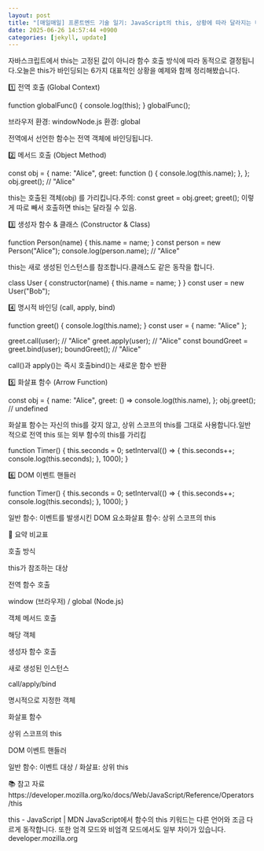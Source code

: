 ```yaml
---
layout: post
title: "[매일매일] 프론트엔드 기술 일기: JavaScript의 this, 상황에 따라 달라지는 바인딩 정리" 
date: 2025-06-26 14:57:44 +0900
categories: [jekyll, update]
---
```



















자바스크립트에서 this는 고정된 값이 아니라 함수 호출 방식에 따라 동적으로 결정됩니다.오늘은 this가 바인딩되는 6가지 대표적인 상황을 예제와 함께 정리해봤습니다.












 



1️⃣ 전역 호출 (Global Context)




 




function globalFunc() {
  console.log(this);
}
globalFunc();






 



브라우저 환경: windowNode.js 환경: global




 



전역에서 선언한 함수는 전역 객체에 바인딩됩니다.












 



2️⃣ 메서드 호출 (Object Method)




 




const obj = {
  name: "Alice",
  greet: function () {
    console.log(this.name);
  },
};
obj.greet(); // "Alice"






 



this는 호출된 객체(obj) 를 가리킵니다.주의: const greet = obj.greet; greet(); 이렇게 따로 빼서 호출하면 this는 달라질 수 있음.




 







 



3️⃣ 생성자 함수 & 클래스 (Constructor & Class)




 




function Person(name) {
  this.name = name;
}
const person = new Person("Alice");
console.log(person.name); // "Alice"






 



this는 새로 생성된 인스턴스를 참조합니다.클래스도 같은 동작을 합니다.




 




class User {
  constructor(name) {
    this.name = name;
  }
}
const user = new User("Bob");






 







 



4️⃣ 명시적 바인딩 (call, apply, bind)




 




function greet() {
  console.log(this.name);
}
const user = { name: "Alice" };

greet.call(user);  // "Alice"
greet.apply(user); // "Alice"
const boundGreet = greet.bind(user);
boundGreet();      // "Alice"






 



call()과 apply()는 즉시 호출bind()는 새로운 함수 반환




 







 



5️⃣ 화살표 함수 (Arrow Function)




 




const obj = {
  name: "Alice",
  greet: () => console.log(this.name),
};
obj.greet(); // undefined






 



화살표 함수는 자신의 this를 갖지 않고, 상위 스코프의 this를 그대로 사용합니다.일반적으로 전역 this 또는 외부 함수의 this를 가리킴




 




function Timer() {
  this.seconds = 0;
  setInterval(() => {
    this.seconds++;
    console.log(this.seconds);
  }, 1000);
}






 







 



6️⃣ DOM 이벤트 핸들러




 




function Timer() {
  this.seconds = 0;
  setInterval(() => {
    this.seconds++;
    console.log(this.seconds);
  }, 1000);
}






 



일반 함수: 이벤트를 발생시킨 DOM 요소화살표 함수: 상위 스코프의 this




 







 



📌 요약 비교표




 





호출 방식

this가 참조하는 대상

전역 함수 호출

window (브라우저) / global (Node.js)

객체 메서드 호출

해당 객체

생성자 함수 호출

새로 생성된 인스턴스

call/apply/bind

명시적으로 지정한 객체

화살표 함수

상위 스코프의 this

DOM 이벤트 핸들러

일반 함수: 이벤트 대상 / 화살표: 상위 this






 







 



📚 참고 자료https://developer.mozilla.org/ko/docs/Web/JavaScript/Reference/Operators/this




 








this - JavaScript | MDN
JavaScript에서 함수의 this 키워드는 다른 언어와 조금 다르게 동작합니다. 또한 엄격 모드와 비엄격 모드에서도 일부 차이가 있습니다.
developer.mozilla.org











​




 
